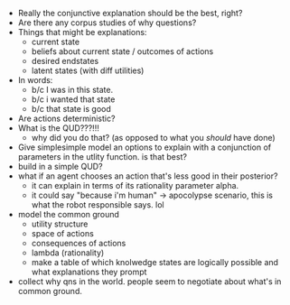 * Really the conjunctive explanation should be the best, right?
* Are there any corpus studies of why questions?
* Things that might be explanations:
	- current state
	- beliefs about current state / outcomes of actions
	- desired endstates
	- latent states (with diff utilities)
* In words:
	- b/c I was in this state.
	- b/c i wanted that state
	- b/c that state is good
* Are actions deterministic?
* What is the QUD???!!!
	- why did you do that? (as opposed to what you *should* have done)
* Give simplesimple model an options to explain with a conjunction of parameters in the utlity function. is that best?
* build in a simple QUD?
* what if an agent chooses an action that's less good in their posterior?
	- it can explain in terms of its rationality parameter alpha.
	- it could say "because i'm human" -> apocolypse scenario, this is what the robot responsible says. lol
* model the common ground
	- utility structure
	- space of actions
	- consequences of actions
	- lambda (rationality)
	- make a table of which knolwedge states are logically possible and what explanations they prompt
* collect why qns in the world. people seem to negotiate about what's in common ground.
